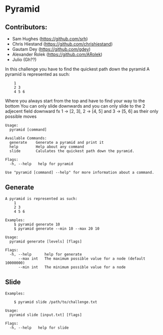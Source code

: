 # Pyramid

## Contributors:

 * Sam Hughes (https://github.com/srh)
 * Chris Hiestand (https://github.com/chrishiestand)
 * Gautam Dey (https://github.com/gdey)
 * Alexander Rolek (https://github.com/ARolek)
 * Julio (Gh??)

In this challenge you have to find the quickest path down the pyramid
A pyramid is represented as such:

```
	1
	2 3
	4 5 6
```

Where you always start from the top and have to find your way to the bottom
You can only slide downwards and you can only slide to the 2 adjecent field downward
fx 1 -> [2, 3], 2 -> [4, 5] and 3 -> [5, 6] as their only possible moves

```
Usage:
  pyramid [command]

Available Commands:
  generate    Generate a pyramid and print it
  help        Help about any command
  slide       Calulates the quickest path down the pyramid.

Flags:
  -h, --help   help for pyramid

Use "pyramid [command] --help" for more information about a command.
```

## Generate

```
A pyramid is represented as such:
	1
	2 3
	4 5 6

Examples:
	$ pyramid generate 10
	$ pyramid generate --min 10 --max 20 10

Usage:
  pyramid generate [levels] [flags]

Flags:
  -h, --help      help for generate
      --max int   The maximum possible value for a node (default 10000000)
      --min int   The minimum possible value for a node
```

## Slide

```
Examples:

	$ pyramid slide /path/to/challenge.txt

Usage:
  pyramid slide [input.txt] [flags]

Flags:
  -h, --help   help for slide
```
